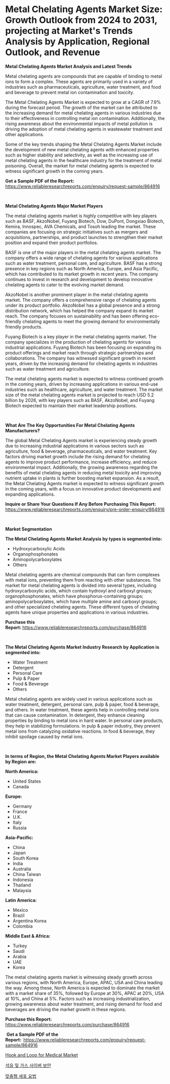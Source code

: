 <p><h1>Metal Chelating Agents Market Size: Growth Outlook from 2024 to 2031, projecting at Market's Trends Analysis by Application, Regional Outlook, and Revenue</h1></p><p><strong>Metal Chelating Agents Market Analysis and Latest Trends</strong></p>
<p><p>Metal chelating agents are compounds that are capable of binding to metal ions to form a complex. These agents are primarily used in a variety of industries such as pharmaceuticals, agriculture, water treatment, and food and beverage to prevent metal ion contamination and toxicity.</p><p>The Metal Chelating Agents Market is expected to grow at a CAGR of 7.9% during the forecast period. The growth of the market can be attributed to the increasing demand for metal chelating agents in various industries due to their effectiveness in controlling metal ion contamination. Additionally, the rising awareness about the environmental impacts of metal pollution is driving the adoption of metal chelating agents in wastewater treatment and other applications.</p><p>Some of the key trends shaping the Metal Chelating Agents Market include the development of new metal chelating agents with enhanced properties such as higher stability and selectivity, as well as the increasing use of metal chelating agents in the healthcare industry for the treatment of metal poisoning. Overall, the market for metal chelating agents is expected to witness significant growth in the coming years.</p></p>
<p><strong>Get a Sample PDF of the Report:&nbsp;</strong> <a href="https://www.reliableresearchreports.com/enquiry/request-sample/864916">https://www.reliableresearchreports.com/enquiry/request-sample/864916</a></p>
<p>&nbsp;</p>
<p><strong>Metal Chelating Agents Major Market Players</strong></p>
<p><p>The metal chelating agents market is highly competitive with key players such as BASF, AkzoNobel, Fuyang Biotech, Dow, DuPont, Dongxiao Biotech, Kemira, Innospec, AVA Chemicals, and Tosoh leading the market. These companies are focusing on strategic initiatives such as mergers and acquisitions, partnerships, and product launches to strengthen their market position and expand their product portfolios.</p><p>BASF is one of the major players in the metal chelating agents market. The company offers a wide range of chelating agents for various applications such as water treatment, personal care, and agriculture. BASF has a strong presence in key regions such as North America, Europe, and Asia Pacific, which has contributed to its market growth in recent years. The company continues to invest in research and development to develop innovative chelating agents to cater to the evolving market demand.</p><p>AkzoNobel is another prominent player in the metal chelating agents market. The company offers a comprehensive range of chelating agents under its product portfolio. AkzoNobel has a global presence and a strong distribution network, which has helped the company expand its market reach. The company focuses on sustainability and has been offering eco-friendly chelating agents to meet the growing demand for environmentally friendly products.</p><p>Fuyang Biotech is a key player in the metal chelating agents market. The company specializes in the production of chelating agents for various industrial applications. Fuyang Biotech has been focusing on expanding its product offerings and market reach through strategic partnerships and collaborations. The company has witnessed significant growth in recent years, driven by the increasing demand for chelating agents in industries such as water treatment and agriculture.</p><p>The metal chelating agents market is expected to witness continued growth in the coming years, driven by increasing applications in various end-use industries such as healthcare, agriculture, and water treatment. The market size of the metal chelating agents market is projected to reach USD 5.2 billion by 2026, with key players such as BASF, AkzoNobel, and Fuyang Biotech expected to maintain their market leadership positions.</p></p>
<p>&nbsp;</p>
<p><strong>What Are The Key Opportunities For Metal Chelating Agents Manufacturers?</strong></p>
<p><p>The global Metal Chelating Agents market is experiencing steady growth due to increasing industrial applications in various sectors such as agriculture, food & beverage, pharmaceuticals, and water treatment. Key factors driving market growth include the rising demand for chelating agents to improve product performance, increase efficiency, and reduce environmental impact. Additionally, the growing awareness regarding the benefits of metal chelating agents in reducing metal toxicity and improving nutrient uptake in plants is further boosting market expansion. As a result, the Metal Chelating Agents market is expected to witness significant growth in the coming years, with a focus on innovative product developments and expanding applications.</p></p>
<p><strong>Inquire or Share Your Questions If Any Before Purchasing This Report:</strong> <a href="https://www.reliableresearchreports.com/enquiry/pre-order-enquiry/864916">https://www.reliableresearchreports.com/enquiry/pre-order-enquiry/864916</a></p>
<p>&nbsp;</p>
<p><strong>Market Segmentation</strong></p>
<p><strong>The Metal Chelating Agents Market Analysis by types is segmented into:</strong></p>
<p><ul><li>Hydroxycarboxylic Acids</li><li>Organophosphonates</li><li>Aminopolycarboxylates</li><li>Others</li></ul></p>
<p><p>Metal chelating agents are chemical compounds that can form complexes with metal ions, preventing them from reacting with other substances. The market for metal chelating agents is divided into several types, including hydroxycarboxylic acids, which contain hydroxyl and carboxyl groups; organophosphonates, which have phosphorus-containing groups; aminopolycarboxylates, which have multiple amine and carboxyl groups; and other specialized chelating agents. These different types of chelating agents have unique properties and applications in various industries.</p></p>
<p><strong>Purchase this Report:&nbsp;</strong><a href="https://www.reliableresearchreports.com/purchase/864916">https://www.reliableresearchreports.com/purchase/864916</a></p>
<p>&nbsp;</p>
<p><strong>The Metal Chelating Agents Market Industry Research by Application is segmented into:</strong></p>
<p><ul><li>Water Treatment</li><li>Detergent</li><li>Personal Care</li><li>Pulp & Paper</li><li>Food & Beverage</li><li>Others</li></ul></p>
<p><p>Metal chelating agents are widely used in various applications such as water treatment, detergent, personal care, pulp & paper, food & beverage, and others. In water treatment, these agents help in controlling metal ions that can cause contamination. In detergent, they enhance cleaning properties by binding to metal ions in hard water. In personal care products, they help in stabilizing formulations. In pulp & paper industry, they prevent metal ions from catalyzing oxidative reactions. In food & beverage, they inhibit spoilage caused by metal ions.</p></p>
<p>&nbsp;</p>
<p><strong>In terms of Region, the Metal Chelating Agents Market Players available by Region are:</strong></p>
<p>
    <p> <strong> North America: </strong>
        <ul>
            <li>United States</li>
            <li>Canada</li>
        </ul>
        </p> 
    <p> <strong> Europe: </strong>
        <ul>
            <li>Germany</li>
            <li>France</li>
            <li>U.K.</li>
            <li>Italy</li>
            <li>Russia</li>
        </ul>
        </p> 
    <p> <strong> Asia-Pacific: </strong>
        <ul>
            <li>China</li>
            <li>Japan</li>
            <li>South Korea</li>
            <li>India</li>
            <li>Australia</li>
            <li>China Taiwan</li>
            <li>Indonesia</li>
            <li>Thailand</li>
            <li>Malaysia</li>
        </ul>
        </p> 
    <p> <strong> Latin America: </strong>
        <ul>
            <li>Mexico</li>
            <li>Brazil</li>
            <li>Argentina Korea</li>
            <li>Colombia</li>
        </ul>
        </p> 
    <p> <strong> Middle East & Africa: </strong>
        <ul>
            <li>Turkey</li>
            <li>Saudi</li>
            <li>Arabia</li>
            <li>UAE</li>
            <li>Korea</li>
        </ul>
    </p>
    </p>
<p><p>The metal chelating agents market is witnessing steady growth across various regions, with North America, Europe, APAC, USA and China leading the way. Among these, North America is expected to dominate the market with a market share of 35%, followed by Europe at 30%, APAC at 20%, USA at 10%, and China at 5%. Factors such as increasing industrialization, growing awareness about water treatment, and rising demand for food and beverages are driving the market growth in these regions.</p></p>
<p><strong>Purchase this Report: </strong><a href="https://www.reliableresearchreports.com/purchase/864916">https://www.reliableresearchreports.com/purchase/864916</a></p>
<p>&nbsp;<strong>Get a Sample PDF of the Report:&nbsp;&nbsp;</strong><a href="https://www.reliableresearchreports.com/enquiry/request-sample/864916">https://www.reliableresearchreports.com/enquiry/request-sample/864916</a></p>
<p><strong></strong></p>
<p><p><a href="https://view.publitas.com/reportprime-1/hook-and-loop-for-medical-market-research-report-reveals-the-latest-trends-and-opportunities-of-this-market-for-period-from-2024-2031/">Hook and Loop for Medical Market</a></p><p><a href="https://medium.com/@lilmama456456/%EC%84%9D%EC%9C%A0-%EB%B0%8F-%EA%B0%80%EC%8A%A4-%EC%82%AC%EC%9D%B4%EB%B2%84-%EB%B3%B4%EC%95%88-%EC%8B%9C%EC%9E%A5-%EB%B6%84%EC%84%9D-cagr-%EC%8B%9C%EC%9E%A5-%EB%B6%84%ED%95%A0-%EB%B0%8F-%EA%B8%80%EB%A1%9C%EB%B2%8C-%EC%82%B0%EC%97%85-%EA%B0%9C%EC%9A%94-f02fe2fe0f2e">석유 및 가스 사이버 보안</a></p><p><a href="https://medium.com/@ethawolf/%EA%B0%9C%EC%9D%B8-%EB%A7%9E%EC%B6%A4%ED%98%95-%EC%84%B8%ED%8F%AC-%EC%B9%98%EB%A3%8C-%EC%8B%9C%EC%9E%A5-%EA%B7%9C%EB%AA%A8-cagr-%ED%8A%B8%EB%A0%8C%EB%93%9C-2024-2030-bb5aed020b91">맞춤형 세포 요법</a></p></p>
